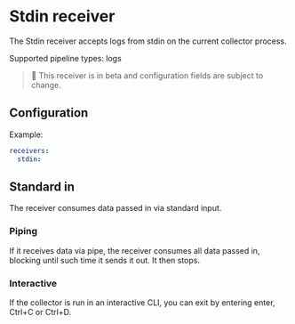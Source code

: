 # Stdin receiver

The Stdin receiver accepts logs from stdin on the current collector process.

Supported pipeline types: logs

> :construction: This receiver is in beta and configuration fields are subject to change.
## Configuration

Example:

```yaml
receivers:
  stdin:
```

## Standard in
The receiver consumes data passed in via standard input.

### Piping
If it receives data via pipe, the receiver consumes all data passed in, blocking until such time it sends it out.
It then stops.

### Interactive
If the collector is run in an interactive CLI, you can exit by entering enter, Ctrl+C or Ctrl+D.